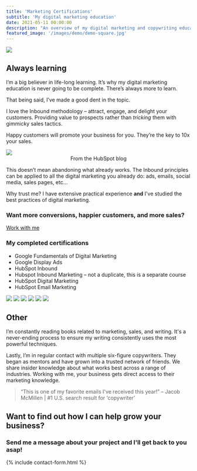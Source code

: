 ```yaml
---
title: 'Marketing Certifications'
subtitle: 'My digital marketing education'
date: 2021-05-11 00:00:00
description: "An overview of my digital marketing and copywriting education."
featured_image: '/images/demo/demo-square.jpg'
---
```


![](/images/demo/demo-landscape.jpg)

## Always learning

I’m a big believer in life-long learning. It’s why my digital marketing education is never going to be complete. There’s always more to learn. 

That being said, I’ve made a good dent in the topic.

I love the Inbound methodology – attract, engage, and delight your customers. Providing value to prospects rather than *tricking* them with gimmicky sales tactics. 

Happy customers will promote your business for you. They’re the key to 10x your sales. 

<div class="gallery" data-columns="1">
<img src="/images/certs/flywheel.jpg">
</div>
<div align="center">From the HubSpot blog</div>

This doesn’t mean abandoning what already works. The Inbound principles can be applied to all the digital marketing you already do: ads, emails, social media, sales pages, etc...

Why trust me? I have extensive practical experience **and** I've studied the best practices of digital marketing.


### Want more conversions, happier customers, and more sales?
<a href="https://scott-oneill.co.uk/contact" class="button button--large">Work with me</a>

### My completed certifications

 * Google Fundamentals of Digital Marketing
 * Google Display Ads
 * HubSpot Inbound
 * Hubspot Inbound Marketing – not a duplicate, this is a separate course
 * HubSpot Digital Marketing
 * HubSpot Email Marketing

<div class="gallery" data-columns="1">
	<img src="/images/certs/InboundCert.png">
	<img src="/images/certs/digital-marketing.jpg">
	<img src="/images/certs/HubSpotDigitalAdvertising.png">
	<img src="/images/certs/HubSpotEmailMarketingCertification.png">
             <img src="/images/certs/GoogleAdsDisplayCertification.jpg">
              <img src="/images/certs/HubSpotInboundMarketing.png">
</div>

## Other
I’m constantly reading books related to marketing, sales, and writing. It's a never-ending process to ensure my writing consistently uses the most powerful techniques.

Lastly, I’m in regular contact with multiple six-figure copywriters. They began as mentors and have grown into a trusted network of friends. We share insider knowledge about what works best across a range of industries. Working with me, your business gets direct access to their marketing knowledge.

<blockquote>“This is one of my favorite emails I've received this year!” –  Jacob McMillen | #1 U.S. search result for ‘copywriter’</blockquote>

## Want to find out how I can help grow your business?
### Send me a message about your project and I'll get back to you asap!
{% include contact-form.html %}



